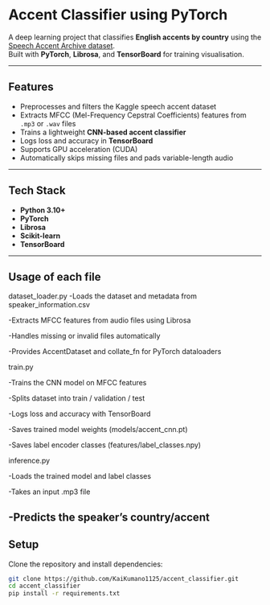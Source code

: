 # Accent Classifier using PyTorch

A deep learning project that classifies **English accents by country** using the [Speech Accent Archive dataset](https://www.kaggle.com/datasets/rtatman/speech-accent-archive).  
Built with **PyTorch**, **Librosa**, and **TensorBoard** for training visualisation.

---

## Features
- Preprocesses and filters the Kaggle speech accent dataset
- Extracts MFCC (Mel-Frequency Cepstral Coefficients) features from `.mp3` or `.wav` files
- Trains a lightweight **CNN-based accent classifier**
- Logs loss and accuracy in **TensorBoard**
- Supports GPU acceleration (CUDA)
- Automatically skips missing files and pads variable-length audio

---

## Tech Stack
- **Python 3.10+**
- **PyTorch**
- **Librosa**
- **Scikit-learn**
- **TensorBoard**

---
## Usage of each file
dataset_loader.py
-Loads the dataset and metadata from speaker_information.csv

-Extracts MFCC features from audio files using Librosa

-Handles missing or invalid files automatically

-Provides AccentDataset and collate_fn for PyTorch dataloaders

train.py

-Trains the CNN model on MFCC features

-Splits dataset into train / validation / test

-Logs loss and accuracy with TensorBoard

-Saves trained model weights (models/accent_cnn.pt)

-Saves label encoder classes (features/label_classes.npy)

inference.py

-Loads the trained model and label classes

-Takes an input .mp3 file

-Predicts the speaker’s country/accent
---

## Setup
Clone the repository and install dependencies:

```bash
git clone https://github.com/KaiKumano1125/accent_classifier.git
cd accent_classifier
pip install -r requirements.txt


